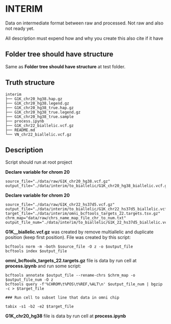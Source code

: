 # INTERIM

Data on intermediate format between raw and processed. Not raw and also not ready yet.

All description must expend how and why you create this also cite if it have

## Folder tree should have structure

Same as **Folder tree should have structure** at test folder.

## Truth structure

```tree
interim
├── G1K_chr20_hg38.hap.gz
├── G1K_chr20_hg38.legend.gz
├── G1K_chr20_hg38_true.hap.gz
├── G1K_chr20_hg38_true.legend.gz
├── G1K_chr20_hg38_true.sample
├── process.ipynb
├── G1K_chr22_biallelic.vcf.gz
├── README.md
└── VN_chr22_biallelic.vcf.gz
```

## Description

Script should run at root project

**Declare variable for chrom 20**

```
source_file="./data/raw/G1K_chr20_hg38.vcf.gz"
output_file="./data/interim/to_biallelic/G1K_chr20_hg38_biallelic.vcf.gz"
```

**Declare variable for chrom 20**

```
source_file="./data/raw/G1K_chr22_hs37d5.vcf.gz"
output_file="./data/interim/to_biallelic/G1K_chr22_hs37d5_biallelic.vcf.gz"
target_file="./data/interim/omni_bcftools_targets_22.targets.tsv.gz"
chrm_map="data/raw/chrs_name_map_file_chr_to_num.txt"
output_file_num="./data/interim/to_biallelic/G1K_22_hs37d5_biallelic.vcf.gz"
```

**G1K_<chrom>_biallelic.vcf.gz** was created by remove multiallelic and duplicate position (keep first position). File was created by this script:

```script
bcftools norm -m -both $source_file -O z -o $output_file
bcftools index $output_file
```

**omni_bcftools_targets_22.targets.gz** file is data by run cell at **process.ipynb** and run some script:

```script
bcftools annotate $output_file --rename-chrs $chrm_map -o $output_file_num -O z
bcftools query -f'%CHROM\t%POS\t%REF,%ALT\n' $output_file_num | bgzip -c > $target_file

### Run cell to subset line that data in omni chip

tabix -s1 -b2 -e2 $target_file
```

**G1K_chr20_hg38** file is data by run cell at **process.ipynb**
